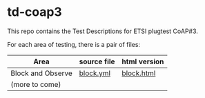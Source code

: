 td-coap3
========

This repo contains the Test Descriptions for ETSI plugtest CoAP#3.

For each area of testing, there is a pair of files:

| Area              | source file                                                        | html version                                                       |
| ---               | ---                                                                | ---                                                                |
| Block and Observe | [block.yml](http://github.com/cabo/td-coap3/blob/master/block.yml) | [block.html](http://rawgithub.com/cabo/td-coap3/master/block.html) |
| (more to come)    |                                                                    |                                                                    |

